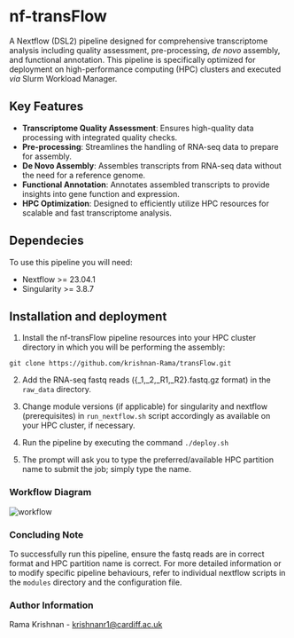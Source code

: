 # nf-transFlow

A Nextflow (DSL2) pipeline designed for comprehensive transcriptome analysis including quality assessment, pre-processing, _de novo_ assembly, and functional annotation. This pipeline is specifically optimized for deployment on high-performance computing (HPC) clusters and executed _via_ Slurm Workload Manager.

## Key Features

- **Transcriptome Quality Assessment**: Ensures high-quality data processing with integrated quality checks.
- **Pre-processing**: Streamlines the handling of RNA-seq data to prepare for assembly.
- **De Novo Assembly**: Assembles transcripts from RNA-seq data without the need for a reference genome.
- **Functional Annotation**: Annotates assembled transcripts to provide insights into gene function and expression.
- **HPC Optimization**: Designed to efficiently utilize HPC resources for scalable and fast transcriptome analysis.

## Dependecies 

To use this pipeline you will need:
- Nextflow >= 23.04.1
- Singularity >= 3.8.7

## Installation and deployment

1. Install the nf-transFlow pipeline resources into your HPC cluster directory in which you will be performing the assembly:  

```
git clone https://github.com/krishnan-Rama/transFlow.git
```

2. Add the RNA-seq fastq reads ({_1,_2,_R1,_R2}.fastq.gz format) in the `raw_data` directory.  

3. Change module versions (if applicable) for singularity and nextflow (prerequisites) in `run_nextflow.sh` script accordingly as available on your HPC cluster, if necessary.

4.  Run the pipeline by executing the command `./deploy.sh`  

6. The prompt will ask you to type the preferred/available HPC partition name to submit the job; simply type the name.

### Workflow Diagram
![workflow](https://github.com/krishnan-Rama/transpipeline_containerised/assets/104147619/892ae381-69b3-45e8-a485-ccd50cf1794a)


### Concluding Note

To successfully run this pipeline, ensure the fastq reads are in correct format and HPC partition name is correct. For more detailed information or to modify specific pipeline behaviours, refer to individual nextflow scripts in the `modules` directory and the configuration file.

### Author Information

Rama Krishnan - krishnanr1@cardiff.ac.uk

